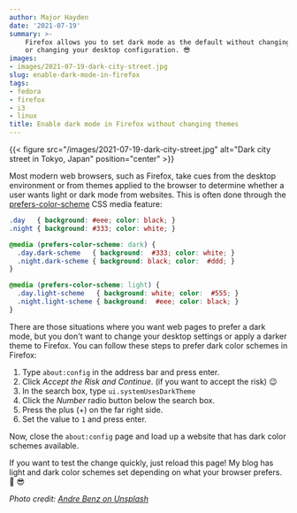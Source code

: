 ```yaml
---
author: Major Hayden
date: '2021-07-19'
summary: >-
    Firefox allows you to set dark mode as the default without changing themes
    or changing your desktop configuration. 😎
images:
- images/2021-07-19-dark-city-street.jpg
slug: enable-dark-mode-in-firefox
tags:
- fedora
- firefox
- i3
- linux
title: Enable dark mode in Firefox without changing themes
---
```


{{< figure src="/images/2021-07-19-dark-city-street.jpg" alt="Dark city street in Tokyo, Japan" position="center" >}}

Most modern web browsers, such as Firefox, take cues from the desktop
environment or from themes applied to the browser to determine whether a user
wants light or dark mode from websites. This is often done through the
[prefers-color-scheme] CSS media feature:

```css
.day   { background: #eee; color: black; }
.night { background: #333; color: white; }

@media (prefers-color-scheme: dark) {
  .day.dark-scheme   { background:  #333; color: white; }
  .night.dark-scheme { background: black; color:  #ddd; }
}

@media (prefers-color-scheme: light) {
  .day.light-scheme   { background: white; color:  #555; }
  .night.light-scheme { background:  #eee; color: black; }
}
```

There are those situations where you want web pages to prefer a dark mode, but
you don't want to change your desktop settings or apply a darker theme to
Firefox. You can follow these steps to prefer dark color schemes in Firefox:

1. Type `about:config` in the address bar and press enter.
2. Click *Accept the Risk and Continue*. (if you want to accept the risk) 😉
3. In the search box, type `ui.systemUsesDarkTheme`
4. Click the *Number* radio button below the search box.
5. Press the plus (+) on the far right side.
6. Set the value to `1` and press enter.

Now, close the `about:config` page and load up a website that has dark color
schemes available.

If you want to test the change quickly, just reload this page! My blog has light
and dark color schemes set depending on what your browser prefers. 🎉 😎

[prefers-color-scheme]: https://developer.mozilla.org/en-US/docs/Web/CSS/@media/prefers-color-scheme

*Photo credit: [Andre Benz on Unsplash](https://unsplash.com/photos/qi2hmCwlhcE)*
